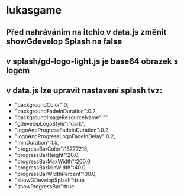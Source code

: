 # lukasgame

## Před nahráváním na itchio v data.js změnit showGdevelop Splash na false

## v splash/gd-logo-light.js je base64 obrazek s logem

## v data.js lze upravit nastavení splash tvz: 

- "backgroundColor":0,
- "backgroundFadeInDuration":0.2,
- "backgroundImageResourceName":"",
- "gdevelopLogoStyle":"dark",
- "logoAndProgressFadeInDuration":0.2,
- "logoAndProgressLogoFadeInDelay":0.2,
- "minDuration":1.5,
- "progressBarColor":16777215,
- "progressBarHeight":20.0,
- "progressBarMaxWidth":200.0,
- "progressBarMinWidth":40.0,
- "progressBarWidthPercent":30.0,
- "showGDevelopSplash":true,
- "showProgressBar":true